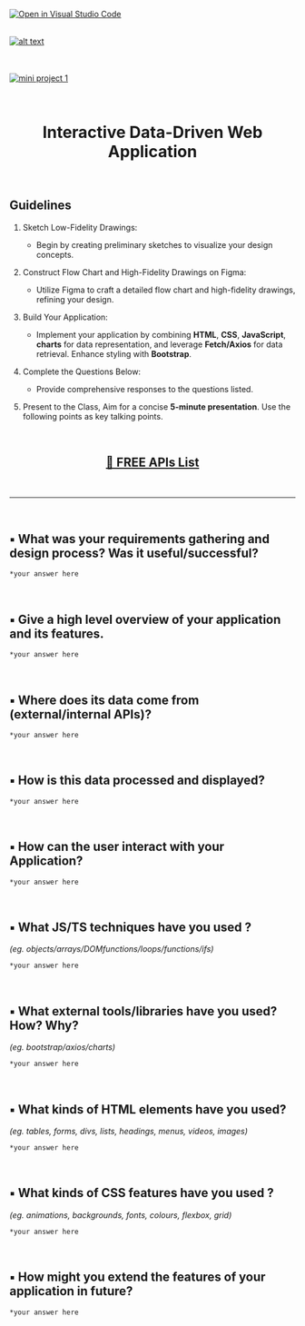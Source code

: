 [![Open in Visual Studio Code](https://classroom.github.com/assets/open-in-vscode-718a45dd9cf7e7f842a935f5ebbe5719a5e09af4491e668f4dbf3b35d5cca122.svg)](https://classroom.github.com/online_ide?assignment_repo_id=13279936&assignment_repo_type=AssignmentRepo)
</br>
</br>

[![alt text](https://x4w8f4y8.rocketcdn.me/wp-content/uploads/2020/05/iod_h_tp_white_c.png)](#)
</br></br></br>

[![mini project 1](https://i.ibb.co/c3hR6Zp/Screenshot-2023-03-26-at-12-06-39-AM.png)](#)

</br>

<html>
<div align="center">
<h1> Interactive Data-Driven Web Application</h1>
</div>
</html>

</br>

## Guidelines

1.  Sketch Low-Fidelity Drawings:

    - Begin by creating preliminary sketches to visualize your design concepts.

2.  Construct Flow Chart and High-Fidelity Drawings on Figma:

    - Utilize Figma to craft a detailed flow chart and high-fidelity drawings, refining your design.

3.  Build Your Application:

    - Implement your application by combining **HTML**, **CSS**, **JavaScript**, **charts** for data representation, and leverage **Fetch/Axios** for data retrieval. Enhance styling with **Bootstrap**.

4.  Complete the Questions Below:

    - Provide comprehensive responses to the questions listed.

5.  Present to the Class, Aim for a concise **5-minute presentation**. Use the following points as key talking points.

</br>

<html>
<div align="center">
<h2>
<a href='https://docs.google.com/spreadsheets/d/15iDpjqyBkSse9wcN7vvQvORBvX8P_ivAjm-iKXp776Y/edit#gid=0'> 🚀 FREE APIs List
</a>
</h2>
</div>
</html>

</br>

<hr>

</br>

## ▪ What was your requirements gathering and design process? Was it useful/successful?

```
*your answer here
```

</br>

## ▪ Give a high level overview of your application and its features.

```
*your answer here
```

</br>

## ▪ Where does its data come from (external/internal APIs)?

```
*your answer here
```

</br>

## ▪ How is this data processed and displayed?

```
*your answer here
```

</br>

## ▪ How can the user interact with your Application?

```
*your answer here
```

</br>

## ▪ What JS/TS techniques have you used ?

_(eg. objects/arrays/DOMfunctions/loops/functions/ifs)_

```
*your answer here
```

</br>

## ▪ What external tools/libraries have you used? How? Why?

_(eg. bootstrap/axios/charts)_

```
*your answer here
```

</br>

## ▪ What kinds of HTML elements have you used?

_(eg. tables, forms, divs, lists, headings, menus, videos, images)_

```
*your answer here
```

</br>

## ▪ What kinds of CSS features have you used ?

_(eg. animations, backgrounds, fonts, colours, flexbox, grid)_

```
*your answer here
```

</br>

## ▪ How might you extend the features of your application in future?

```
*your answer here
```

</br></br></br></br></br>

